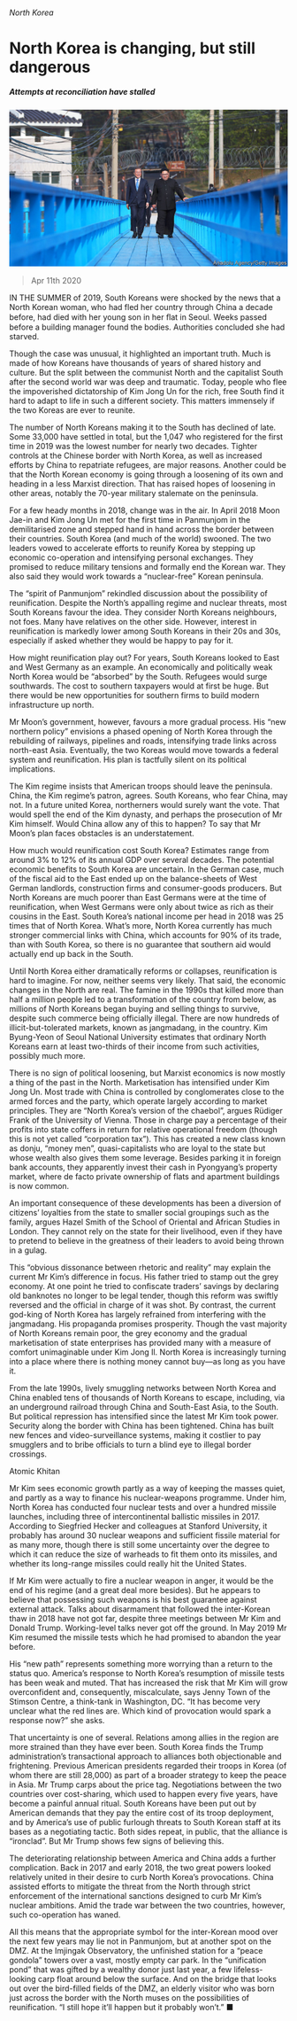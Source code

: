 ###### North Korea

# North Korea is changing, but still dangerous 

##### Attempts at reconciliation have stalled 

![image](images/20200411_SRP004_0.jpg) 

> Apr 11th 2020 

IN THE SUMMER of 2019, South Koreans were shocked by the news that a North Korean woman, who had fled her country through China a decade before, had died with her young son in her ﬂat in Seoul. Weeks passed before a building manager found the bodies. Authorities concluded she had starved.

Though the case was unusual, it highlighted an important truth. Much is made of how Koreans have thousands of years of shared history and culture. But the split between the communist North and the capitalist South after the second world war was deep and traumatic. Today, people who flee the impoverished dictatorship of Kim Jong Un for the rich, free South find it hard to adapt to life in such a different society. This matters immensely if the two Koreas are ever to reunite.


The number of North Koreans making it to the South has declined of late. Some 33,000 have settled in total, but the 1,047 who registered for the first time in 2019 was the lowest number for nearly two decades. Tighter controls at the Chinese border with North Korea, as well as increased efforts by China to repatriate refugees, are major reasons. Another could be that the North Korean economy is going through a loosening of its own and heading in a less Marxist direction. That has raised hopes of loosening in other areas, notably the 70-year military stalemate on the peninsula.

For a few heady months in 2018, change was in the air. In April 2018 Moon Jae-in and Kim Jong Un met for the first time in Panmunjom in the demilitarised zone and stepped hand in hand across the border between their countries. South Korea (and much of the world) swooned. The two leaders vowed to accelerate efforts to reunify Korea by stepping up economic co-operation and intensifying personal exchanges. They promised to reduce military tensions and formally end the Korean war. They also said they would work towards a “nuclear-free” Korean peninsula.

The “spirit of Panmunjom” rekindled discussion about the possibility of reunification. Despite the North’s appalling regime and nuclear threats, most South Koreans favour the idea. They consider North Koreans neighbours, not foes. Many have relatives on the other side. However, interest in reunification is markedly lower among South Koreans in their 20s and 30s, especially if asked whether they would be happy to pay for it.

How might reunification play out? For years, South Koreans looked to East and West Germany as an example. An economically and politically weak North Korea would be “absorbed” by the South. Refugees would surge southwards. The cost to southern taxpayers would at first be huge. But there would be new opportunities for southern firms to build modern infrastructure up north.

Mr Moon’s government, however, favours a more gradual process. His “new northern policy” envisions a phased opening of North Korea through the rebuilding of railways, pipelines and roads, intensifying trade links across north-east Asia. Eventually, the two Koreas would move towards a federal system and reunification. His plan is tactfully silent on its political implications.

The Kim regime insists that American troops should leave the peninsula. China, the Kim regime’s patron, agrees. South Koreans, who fear China, may not. In a future united Korea, northerners would surely want the vote. That would spell the end of the Kim dynasty, and perhaps the prosecution of Mr Kim himself. Would China allow any of this to happen? To say that Mr Moon’s plan faces obstacles is an understatement.

How much would reunification cost South Korea? Estimates range from around 3% to 12% of its annual GDP over several decades. The potential economic benefits to South Korea are uncertain. In the German case, much of the fiscal aid to the East ended up on the balance-sheets of West German landlords, construction firms and consumer-goods producers. But North Koreans are much poorer than East Germans were at the time of reunification, when West Germans were only about twice as rich as their cousins in the East. South Korea’s national income per head in 2018 was 25 times that of North Korea. What’s more, North Korea currently has much stronger commercial links with China, which accounts for 90% of its trade, than with South Korea, so there is no guarantee that southern aid would actually end up back in the South.


Until North Korea either dramatically reforms or collapses, reunification is hard to imagine. For now, neither seems very likely. That said, the economic changes in the North are real. The famine in the 1990s that killed more than half a million people led to a transformation of the country from below, as millions of North Koreans began buying and selling things to survive, despite such commerce being officially illegal. There are now hundreds of illicit-but-tolerated markets, known as jangmadang, in the country. Kim Byung-Yeon of Seoul National University estimates that ordinary North Koreans earn at least two-thirds of their income from such activities, possibly much more.

There is no sign of political loosening, but Marxist economics is now mostly a thing of the past in the North. Marketisation has intensified under Kim Jong Un. Most trade with China is controlled by conglomerates close to the armed forces and the party, which operate largely according to market principles. They are “North Korea’s version of the chaebol”, argues Rüdiger Frank of the University of Vienna. Those in charge pay a percentage of their profits into state coffers in return for relative operational freedom (though this is not yet called “corporation tax”). This has created a new class known as donju, “money men”, quasi-capitalists who are loyal to the state but whose wealth also gives them some leverage. Besides parking it in foreign bank accounts, they apparently invest their cash in Pyongyang’s property market, where de facto private ownership of flats and apartment buildings is now common.

An important consequence of these developments has been a diversion of citizens’ loyalties from the state to smaller social groupings such as the family, argues Hazel Smith of the School of Oriental and African Studies in London. They cannot rely on the state for their livelihood, even if they have to pretend to believe in the greatness of their leaders to avoid being thrown in a gulag.

This “obvious dissonance between rhetoric and reality” may explain the current Mr Kim’s difference in focus. His father tried to stamp out the grey economy. At one point he tried to confiscate traders’ savings by declaring old banknotes no longer to be legal tender, though this reform was swiftly reversed and the official in charge of it was shot. By contrast, the current god-king of North Korea has largely refrained from interfering with the jangmadang. His propaganda promises prosperity. Though the vast majority of North Koreans remain poor, the grey economy and the gradual marketisation of state enterprises has provided many with a measure of comfort unimaginable under Kim Jong Il. North Korea is increasingly turning into a place where there is nothing money cannot buy—as long as you have it.

From the late 1990s, lively smuggling networks between North Korea and China enabled tens of thousands of North Koreans to escape, including, via an underground railroad through China and South-East Asia, to the South. But political repression has intensified since the latest Mr Kim took power. Security along the border with China has been tightened. China has built new fences and video-surveillance systems, making it costlier to pay smugglers and to bribe officials to turn a blind eye to illegal border crossings.

Atomic Khitan

Mr Kim sees economic growth partly as a way of keeping the masses quiet, and partly as a way to finance his nuclear-weapons programme. Under him, North Korea has conducted four nuclear tests and over a hundred missile launches, including three of intercontinental ballistic missiles in 2017. According to Siegfried Hecker and colleagues at Stanford University, it probably has around 30 nuclear weapons and sufficient fissile material for as many more, though there is still some uncertainty over the degree to which it can reduce the size of warheads to fit them onto its missiles, and whether its long-range missiles could really hit the United States.

If Mr Kim were actually to fire a nuclear weapon in anger, it would be the end of his regime (and a great deal more besides). But he appears to believe that possessing such weapons is his best guarantee against external attack. Talks about disarmament that followed the inter-Korean thaw in 2018 have not got far, despite three meetings between Mr Kim and Donald Trump. Working-level talks never got off the ground. In May 2019 Mr Kim resumed the missile tests which he had promised to abandon the year before.

His “new path” represents something more worrying than a return to the status quo. America’s response to North Korea’s resumption of missile tests has been weak and muted. That has increased the risk that Mr Kim will grow overconfident and, consequently, miscalculate, says Jenny Town of the Stimson Centre, a think-tank in Washington, DC. “It has become very unclear what the red lines are. Which kind of provocation would spark a response now?” she asks.

That uncertainty is one of several. Relations among allies in the region are more strained than they have ever been. South Korea finds the Trump administration’s transactional approach to alliances both objectionable and frightening. Previous American presidents regarded their troops in Korea (of whom there are still 28,000) as part of a broader strategy to keep the peace in Asia. Mr Trump carps about the price tag. Negotiations between the two countries over cost-sharing, which used to happen every five years, have become a painful annual ritual. South Koreans have been put out by American demands that they pay the entire cost of its troop deployment, and by America’s use of public furlough threats to South Korean staff at its bases as a negotiating tactic. Both sides repeat, in public, that the alliance is “ironclad”. But Mr Trump shows few signs of believing this.

The deteriorating relationship between America and China adds a further complication. Back in 2017 and early 2018, the two great powers looked relatively united in their desire to curb North Korea’s provocations. China assisted efforts to mitigate the threat from the North through strict enforcement of the international sanctions designed to curb Mr Kim’s nuclear ambitions. Amid the trade war between the two countries, however, such co-operation has waned.

All this means that the appropriate symbol for the inter-Korean mood over the next few years may lie not in Panmunjom, but at another spot on the DMZ. At the Imjingak Observatory, the unfinished station for a “peace gondola” towers over a vast, mostly empty car park. In the “unification pond” that was gifted by a wealthy donor just last year, a few lifeless-looking carp float around below the surface. And on the bridge that looks out over the bird-filled fields of the DMZ, an elderly visitor who was born just across the border with the North muses on the possibilities of reunification. “I still hope it’ll happen but it probably won’t.” ■

